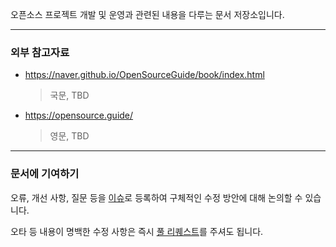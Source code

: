 오픈소스 프로젝트 개발 및 운영과 관련된 내용을 다루는 문서 저장소입니다.

- - -

### 외부 참고자료

- https://naver.github.io/OpenSourceGuide/book/index.html

  > 국문, TBD
  
- https://opensource.guide/

  > 영문, TBD

- - -

### 문서에 기여하기

오류, 개선 사항, 질문 등을 [이슈](https://github.com/joojis/OSS-Guide/issues)로 등록하여 구체적인 수정 방안에 대해 논의할 수 있습니다.

오타 등 내용이 명백한 수정 사항은 즉시 [풀 리퀘스트](https://github.com/joojis/OSS-Guide/pulls)를 주셔도 됩니다.

